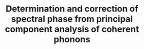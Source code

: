---
layout: default
title: Determination and correction of spectral phase from principal component analysis of coherent phonons
authors: Emmanuel, B Amuah, Khalid M Siddiqui, <b>Maurizio Monti</b>, Allan S Johnson, Simon E Wall
publication: Arxiv
year: 2023
number: 1
doi: https://arxiv.org/abs/2311.14853
---